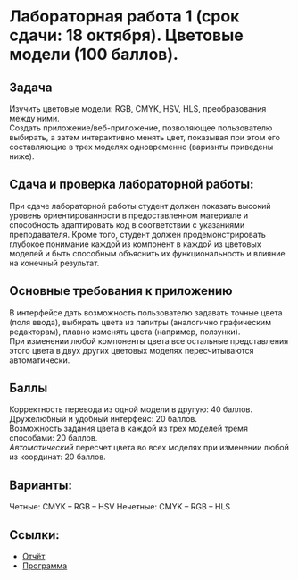 # Лабораторная работа 1 (срок сдачи: 18 октября). Цветовые модели (100 баллов).
## Задача
Изучить цветовые модели: RGB, CMYK, HSV, HLS, преобразования между ними.  
Создать приложение/веб-приложение, позволяющее пользователю выбирать, а затем интерактивно менять цвет, показывая при этом его составляющие в трех моделях одновременно (варианты приведены ниже).  

## Сдача и проверка лабораторной работы:
При сдаче лабораторной работы студент должен показать высокий уровень ориентированности в предоставленном материале и способность адаптировать код в соответствии с указаниями преподавателя. Кроме того, студент должен продемонстрировать глубокое понимание каждой из компонент в каждой из цветовых моделей и быть способным объяснить их функциональность и влияние на конечный результат.

## Основные требования к приложению
В интерфейсе дать возможность пользователю задавать точные цвета (поля ввода), выбирать цвета из палитры (аналогично графическим редакторам), плавно изменять цвета (например, ползунки).  
При изменении любой компоненты цвета все остальные представления этого цвета в двух других цветовых моделях пересчитываются автоматически.

## Баллы
Корректность перевода из одной модели в другую: 40 баллов.  
Дружелюбный и удобный интерфейс: 20 баллов.  
Возможность задания цвета в каждой из трех моделей тремя способами: 20 баллов.  
_Автоматический_ пересчет цвета во всех моделях при изменении любой из координат: 20 баллов. 

## Варианты:
Четные: CMYK – RGB – HSV 
Нечетные: CMYK – RGB – HLS

## Ссылки:
 * [Отчёт](report.md)
 * [Программа](task.py)